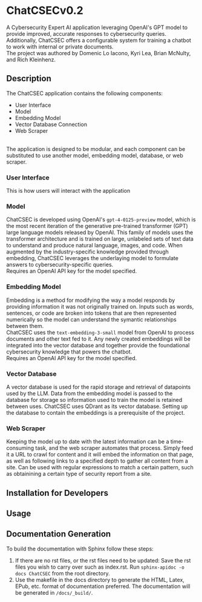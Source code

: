 # ChatCSECv0.2
A Cybersecurity Expert AI application leveraging OpenAI's GPT model to provide improved, accurate responses to cybersecurity queries. Additionally, ChatCSEC offers a configurable system for training a chatbot to work with internal or private documents.
<br>
The project was authored by Domenic Lo Iacono, Kyri Lea, Brian McNulty, and Rich Kleinhenz. 

## Description
The ChatCSEC application contains the following components:
- User Interface
- Model
- Embedding Model
- Vector Database Connection
- Web Scraper
<br>
The application is designed to be modular, and each component can be substituted to use another model, embedding model, database, or web scraper. 

### User Interface
This is how users will interact with the application

### Model
ChatCSEC is developed using OpenAI's `gpt-4-0125-preview` model, which is the most recent iteration of the generative pre-trained transformer (GPT) large language models released by OpenAI. This family of models uses the transformer architecture and is trained on large, unlabeled sets of text data to understand and produce natural language, images, and code. When augmented by the industry-specific knowledge provided through embedding, ChatCSEC leverages the underlaying model to formulate answers to cybersecurity-specific queries.
<br>
Requires an OpenAI API key for the model specified. 

### Embedding Model
Embedding is a method for modifying the way a model responds by providing information it was not originally trained on. Inputs such as words, sentences, or code are broken into tokens that are then represented numerically so the model can understand the symantic relationships between them. 
<br>
ChatCSEC uses the `text-embedding-3-small` model from OpenAI to process documents and other text fed to it. Any newly created embeddings will be integrated into the vector database and together provide the foundational cybersecurity knowledge that powers the chatbot.
<br>
Requires an OpenAI API key for the model specified.

### Vector Database
A vector database is used for the rapid storage and retrieval of datapoints used by the LLM. Data from the embedding model is passed to the database for storage so information used to train the model is retained between uses. ChatCSEC uses QDrant as its vector database. Setting up the database to contain the embeddings is a prerequisite of the project. 

### Web Scraper
Keeping the model up to date with the latest information can be a time-consuming task, and the web scraper automates that process. Simply feed it a URL to crawl for content and it will embed the information on that page, as well as following links to a specified depth to gather all content from a site. Can be used with regular expressions to match a certain pattern, such as obtainining a certain type of security report from a site. 

## Installation for Developers

## Usage

## Documentation Generation 
To build the documentation with Sphinx follow these steps:
1) If there are no rst files, or the rst files need to be updated:
   Save the rst files you wish to carry over such as index.rst.
   Run `sphinx-apidoc -o docs ChatCSEC` from the root directory.  
2) Use the makefile in the docs directory to generate the HTML, Latex, EPub, etc. format of documentation preferred. The documentation will be generated in `/docs/_build/`.
